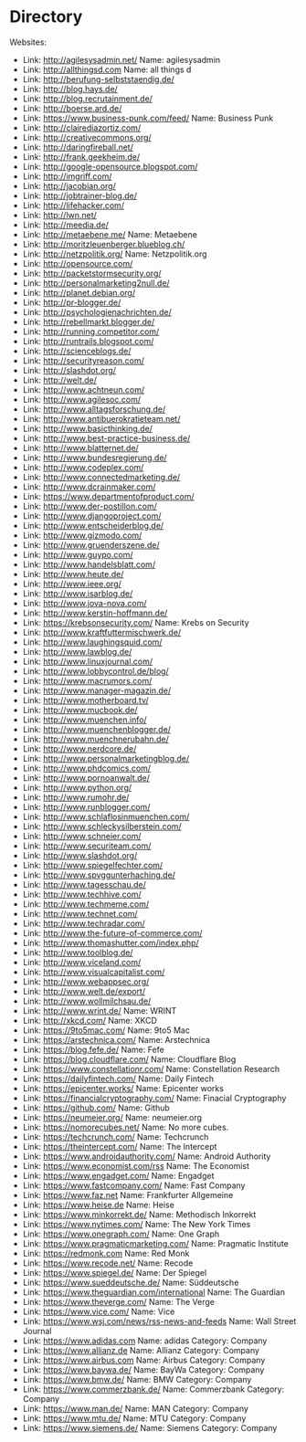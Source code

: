 # Directory
Websites:
  - Link: http://agilesysadmin.net/
    Name: agilesysadmin
  - Link: http://allthingsd.com
    Name: all things d
  - Link: http://berufung-selbststaendig.de/
  - Link: http://blog.hays.de/
  - Link: http://blog.recrutainment.de/
  - Link: http://boerse.ard.de/
  - Link: https://www.business-punk.com/feed/
    Name: Business Punk
  - Link: http://clairediazortiz.com/
  - Link: http://creativecommons.org/
  - Link: http://daringfireball.net/
  - Link: http://frank.geekheim.de/
  - Link: http://google-opensource.blogspot.com/
  - Link: http://imgriff.com/
  - Link: http://jacobian.org/
  - Link: http://jobtrainer-blog.de/
  - Link: http://lifehacker.com/
  - Link: http://lwn.net/
  - Link: http://meedia.de/
  - Link: http://metaebene.me/
    Name: Metaebene
  - Link: http://moritzleuenberger.blueblog.ch/
  - Link: http://netzpolitik.org/
    Name: Netzpolitik.org
  - Link: http://opensource.com/
  - Link: http://packetstormsecurity.org/
  - Link: http://personalmarketing2null.de/
  - Link: http://planet.debian.org/
  - Link: http://pr-blogger.de/
  - Link: http://psychologienachrichten.de/
  - Link: http://rebellmarkt.blogger.de/
  - Link: http://running.competitor.com/
  - Link: http://runtrails.blogspot.com/
  - Link: http://scienceblogs.de/
  - Link: http://securityreason.com/
  - Link: http://slashdot.org/
  - Link: http://welt.de/
  - Link: http://www.achtneun.com/
  - Link: http://www.agilesoc.com/
  - Link: http://www.alltagsforschung.de/
  - Link: http://www.antibuerokratieteam.net/
  - Link: http://www.basicthinking.de/
  - Link: http://www.best-practice-business.de/
  - Link: http://www.blatternet.de/
  - Link: http://www.bundesregierung.de/
  - Link: http://www.codeplex.com/
  - Link: http://www.connectedmarketing.de/
  - Link: http://www.dcrainmaker.com/
  - Link: https://www.departmentofproduct.com/
  - Link: http://www.der-postillon.com/
  - Link: http://www.djangoproject.com/
  - Link: http://www.entscheiderblog.de/
  - Link: http://www.gizmodo.com/
  - Link: http://www.gruenderszene.de/
  - Link: http://www.guypo.com/
  - Link: http://www.handelsblatt.com/
  - Link: http://www.heute.de/
  - Link: http://www.ieee.org/
  - Link: http://www.isarblog.de/
  - Link: http://www.jova-nova.com/
  - Link: http://www.kerstin-hoffmann.de/
  - Link: https://krebsonsecurity.com/
    Name: Krebs on Security
  - Link: http://www.kraftfuttermischwerk.de/
  - Link: http://www.laughingsquid.com/
  - Link: http://www.lawblog.de/
  - Link: http://www.linuxjournal.com/
  - Link: http://www.lobbycontrol.de/blog/
  - Link: http://www.macrumors.com/
  - Link: http://www.manager-magazin.de/
  - Link: http://www.motherboard.tv/
  - Link: http://www.mucbook.de/
  - Link: http://www.muenchen.info/
  - Link: http://www.muenchenblogger.de/
  - Link: http://www.muenchnerubahn.de/
  - Link: http://www.nerdcore.de/
  - Link: http://www.personalmarketingblog.de/
  - Link: http://www.phdcomics.com/
  - Link: http://www.pornoanwalt.de/
  - Link: http://www.python.org/
  - Link: http://www.rumohr.de/
  - Link: http://www.runblogger.com/
  - Link: http://www.schlaflosinmuenchen.com/
  - Link: http://www.schleckysilberstein.com/
  - Link: http://www.schneier.com/
  - Link: http://www.securiteam.com/
  - Link: http://www.slashdot.org/
  - Link: http://www.spiegelfechter.com/
  - Link: http://www.spvggunterhaching.de/
  - Link: http://www.tagesschau.de/
  - Link: http://www.techhive.com/
  - Link: http://www.techmeme.com/
  - Link: http://www.technet.com/
  - Link: http://www.techradar.com/
  - Link: http://www.the-future-of-commerce.com/
  - Link: http://www.thomashutter.com/index.php/
  - Link: http://www.toolblog.de/
  - Link: http://www.viceland.com/
  - Link: http://www.visualcapitalist.com/
  - Link: http://www.webappsec.org/
  - Link: http://www.welt.de/export/
  - Link: http://www.wollmilchsau.de/
  - Link: http://www.wrint.de/
    Name: WRINT
  - Link: http://xkcd.com/
    Name: XKCD
  - Link: https://9to5mac.com/
    Name: 9to5 Mac
  - Link: https://arstechnica.com/
    Name: Arstechnica
  - Link: https://blog.fefe.de/
    Name: Fefe
  - Link: https://blog.cloudflare.com/
    Name: Cloudflare Blog
  - Link: https://www.constellationr.com/
    Name: Constellation Research
  - Link: https://dailyfintech.com/
    Name: Daily Fintech
  - Link: https://epicenter.works/
    Name: Epicenter works
  - Link: https://financialcryptography.com/
    Name: Finacial Cryptography
  - Link: https://github.com/
    Name: Github
  - Link: https://neumeier.org/
    Name: neumeier.org
  - Link: https://nomorecubes.net/
    Name: No more cubes.
  - Link: https://techcrunch.com/
    Name: Techcrunch
  - Link: https://theintercept.com/
    Name: The Intercept
  - Link: https://www.androidauthority.com/
    Name: Android Authority
  - Link: https://www.economist.com/rss
    Name: The Economist
  - Link: https://www.engadget.com/
    Name: Engadget
  - Link: https://www.fastcompany.com/
    Name: Fast Company
  - Link: https://www.faz.net
    Name: Frankfurter Allgemeine
  - Link: https://www.heise.de
    Name: Heise
  - Link: https://www.minkorrekt.de/
    Name: Methodisch Inkorrekt
  - Link: https://www.nytimes.com/
    Name: The New York Times
  - Link: https://www.onegraph.com/
    Name: One Graph
  - Link: https://www.pragmaticmarketing.com/
    Name: Pragmatic Institute
  - Link: https://redmonk.com
    Name: Red Monk
  - Link: https://www.recode.net/
    Name: Recode
  - Link: https://www.spiegel.de/
    Name: Der Spiegel
  - Link: https://www.sueddeutsche.de/
    Name: Süddeutsche
  - Link: https://www.theguardian.com/international
    Name: The Guardian
  - Link: https://www.theverge.com/
    Name: The Verge
  - Link: https://www.vice.com/
    Name: Vice
  - Link: https://www.wsj.com/news/rss-news-and-feeds
    Name: Wall Street Journal
  - Link: https://www.adidas.com
    Name: adidas
    Category: Company
  - Link: https://www.allianz.de
    Name: Allianz
    Category: Company
  - Link: https://www.airbus.com
    Name: Airbus
    Category: Company
  - Link: https://www.baywa.de/
    Name: BayWa
    Category: Company
  - Link: https://www.bmw.de/
    Name: BMW
    Category: Company
  - Link: https://www.commerzbank.de/
    Name: Commerzbank
    Category: Company
  - Link: https://www.man.de/
    Name: MAN
    Category: Company
  - Link: https://www.mtu.de/
    Name: MTU
    Category: Company
  - Link: https://www.siemens.de/
    Name: Siemens
    Category: Company
